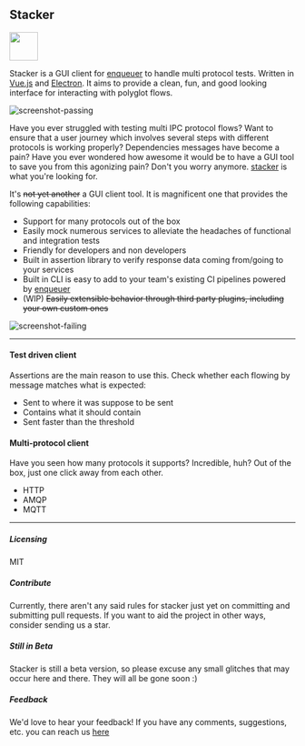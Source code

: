## Stacker

<img src="https://raw.githubusercontent.com/lopidio/stacker/master/build/logo-small.png" width="50" height="auto">

Stacker is a GUI client for [enqueuer](https://enqueuer-land.github.io/enqueuer/) to handle multi protocol tests.
Written in [Vue.js](https://vuejs.org) and [Electron](https://electronjs.org).
It aims to provide a clean, fun, and good looking interface for interacting with polyglot flows.

![screenshot-passing](https://raw.githubusercontent.com/lopidio/stacker/master/docs/img/http-passing-test.png)

Have you ever struggled with testing multi IPC protocol flows?
Want to ensure that a user journey which involves several steps with different protocols is working properly?
Dependencies messages have become a pain?
Have you ever wondered how awesome it would be to have a GUI tool to save you from this agonizing pain?
Don't you worry anymore. [stacker](https://lopidio.github.io/stacker/) is what you're looking for.

It's ~~not yet another~~ a GUI client tool. It is magnificent one that provides the following capabilities:
- Support for many protocols out of the box
- Easily mock numerous services to alleviate the headaches of functional and integration tests
- Friendly for developers and non developers
- Built in assertion library to verify response data coming from/going to your services
- Built in CLI is easy to add to your team's existing CI pipelines powered by [enqueuer](https://enqueuer-land.github.io/enqueuer/)
- (WIP) ~~Easily extensible behavior through third party plugins, including your own custom ones~~

![screenshot-failing](https://raw.githubusercontent.com/lopidio/stacker/master/docs/img/failing-tests.png) 

------

#### Test driven client
Assertions are the main reason to use this. Check whether each flowing by message matches what is expected:

- Sent to where it was suppose to be sent
- Contains what it should contain
- Sent faster than the threshold

#### Multi-protocol client
Have you seen how many protocols it supports? Incredible, huh? Out of the box, just one click away from each other.

- HTTP
- AMQP
- MQTT

------

##### Licensing
MIT

##### Contribute
Currently, there aren't any said rules for stacker just yet on committing and submitting pull requests.
If you want to aid the project in other ways, consider sending us a star. 

##### Still in Beta
Stacker is still a beta version, so please excuse any small glitches that may occur here and there.
They will all be gone soon :)

##### Feedback
We'd love to hear your feedback!
If you have any comments, suggestions, etc. you can reach us [here](github.com/lopidio/stacker)

